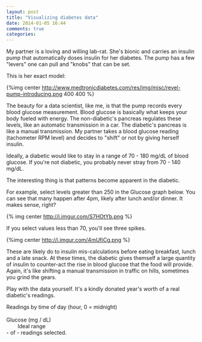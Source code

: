 ```yaml
---
layout: post
title: "Visualizing diabetes data"
date: 2014-01-05 16:44
comments: true
categories: 
---
```


<link rel="stylesheet" type="text/css" href="/stylesheets/diabetes.css">
<link rel="stylesheet" type="text/css" href="/stylesheets/braces.css">
<script type="text/javascript" src="/javascripts/crossfilter.v1.min.js"></script>
<script src="http://d3js.org/d3.v3.min.js"></script>

My partner is a loving and willing lab-rat. She's bionic and carries an insulin
pump that automatically doses insulin for her diabetes. The pump has a few
"levers" one can pull and "knobs" that can be set.

This is her exact model:

{%img center http://www.medtronicdiabetes.com/res/img/misc/revel-pump-introducing.png 400 400 %}

The beauty for a data scientist, like me, is that the pump records every blood
glucose measurement.  Blood glucose is basically what keeps your body fueled
with energy. The non-diabetic's pancreas regulates these levels, like an
automatic transmission in a car. The diabetic's pancreas is like a manual
transmission.  My partner takes a blood glucose reading (tachometer RPM level)
and decides to "shift" or not by giving herself insulin.

Ideally, a diabetic would like to stay in a range of 70 - 180 mg/dL of blood
glucose.  If you're not diabetic, you probably never stray from 70 - 140 mg/dL.

The interesting thing is that patterns become apparent in the diabetic.

For example, select levels greater than 250 in the Glucose graph below.  You can
see that many happen after 4pm, likely after lunch and/or dinner.  It makes
sense, right?

{% img center http://i.imgur.com/S7HOtYb.png %}

If you select values less than 70, you'll see three spikes.

{%img center http://i.imgur.com/4mUfiCg.png %}

These are likely do to insulin mis-calculations before eating breakfast, lunch
and a late snack. At these times, the diabetic gives themself a large quantity
of insulin to counter-act the rise in blood glucose that the food will provide.
Again, it's like shifting a manual transmission in traffic on hills, sometimes
you grind the gears.

Play with the data yourself.  It's a kindly donated year's worth of a real
diabetic's readings.

<div id="charts">
  <div id="hour-chart" class="chart">
    <div class="title">Readings by time of day (hour, 0 = midnight)</div>
  </div>
  <br>
  <div id="delay-chart" class="chart">
    <div class="title">Glucose (mg / dL)</div>
  </div>
<div id="curly-brace">
  <div id="left" class="brace"></div>
  <div id="right" class="brace"></div>
  <span style="margin-left:30px;">Ideal range</span>
</div>
</div>
<aside id="totals"><span id="active">-</span> of <span id="total">-</span> readings selected.</aside>

<div id="lists">
  <div id="flight-list" class="list"></div>
</div>

<script>
// (It's CSV, but GitHub Pages only gzip's JSON at the moment.)
d3.csv("/assets/diabetes.json", function(error, flights) {

  // Various formatters.
  var formatNumber = d3.format(",d"),
      formatChange = d3.format("+,d"),
      formatDate = d3.time.format("%B %d, %Y"),
      formatTime = d3.time.format("%I:%M %p");

  // A nest operator, for grouping the flight list.
  var nestByDate = d3.nest()
      .key(function(d) { return d3.time.day(d.time); });

  // A little coercion, since the CSV is untyped.
  flights.forEach(function(d, i) {
    d.index = i;
    d.time = parseDate(d.time);
    d.bg = +d.bg;
    d.hour = d.time.getHours();
  });

  // Create the crossfilter for the relevant dimensions and groups.
  var flight = crossfilter(flights),
      all = flight.groupAll(),
      date = flight.dimension(function(d) { return d.time; }),
      dates = date.group(d3.time.day),
      hour = flight.dimension(function(d) { return d.time.getHours() + d.time.getMinutes() / 60; }),
      hours = hour.group(Math.floor),
      delay = flight.dimension(function(d) { return d.bg; }),
      delays = delay.group(function(d) { return Math.floor(d / 10) * 10; })

  var charts = [

    barChart()
        .dimension(hour)
        .group(hours)
      .x(d3.scale.linear()
        .domain([0, 24])
        .rangeRound([0, 500])),

    barChart()
        .dimension(delay)
        .group(delays)
      .x(d3.scale.linear()
        .domain([0, 600])
        .rangeRound([0, 800]))
  ];

  // Given our array of charts, which we assume are in the same order as the
  // .chart elements in the DOM, bind the charts to the DOM and render them.
  // We also listen to the chart's brush events to update the display.
  var chart = d3.selectAll(".chart")
      .data(charts)
      .each(function(chart) { chart.on("brush", renderAll).on("brushend", renderAll); });

  // Render the initial lists.
  var list = d3.selectAll(".list")
      .data([flightList]);

  // Render the total.
  d3.selectAll("#total")
      .text(formatNumber(flight.size()));

  renderAll();

  // Renders the specified chart or list.
  function render(method) {
    d3.select(this).call(method);
  }

  // Whenever the brush moves, re-rendering everything.
  function renderAll() {
    chart.each(render);
    list.each(render);
    d3.select("#active").text(formatNumber(all.value()));
  }

  // Like d3.time.format, but faster.
  function parseDate(d) {
    return new Date(2013,
        d.substring(0, 2) - 1,
        d.substring(2, 4),
        d.substring(4, 6),
        d.substring(6, 8));
  }

  window.filter = function(filters) {
    filters.forEach(function(d, i) { charts[i].filter(d); });
    renderAll();
  };

  window.reset = function(i) {
    charts[i].filter(null);
    renderAll();
  };

  function flightList(div) {
    var flightsByDate = nestByDate.entries(date.top(1200));

    div.each(function() {
      var date = d3.select(this).selectAll(".date")
          .data(flightsByDate, function(d) { return d.key; });

      date.enter().append("div")
          .attr("class", "date")
        .append("div")
          .attr("class", "day")
          .text(function(d) { return formatDate(d.values[0].time); });

      date.exit().remove();

      var flight = date.order().selectAll(".flight")
          .data(function(d) { return d.values; }, function(d) { return d.index; });

      var flightEnter = flight.enter().append("div")
          .attr("class", "flight");
      
      flightEnter.append("div")
          .attr("class", "time")
          .text(function(d) { return formatTime(d.time); });

      flightEnter.append("div")
          .attr("class", "delay")
          .classed("inrange", function(d) { return d.bg > 69 && d.bg < 181})
          .classed("highoutofrange", function(d) { return d.bg >= 181 })
          .classed("lowoutofrange", function(d) { return d.bg < 69 })
          .text(function(d) { return d.bg + " mg/dl"; });

      flight.exit().remove();

      flight.sort(function(a, b) { return b - a; });
    });
  }

  function barChart() {
    if (!barChart.id) barChart.id = 0;

    var margin = {top: 10, right: 10, bottom: 20, left: 10},
        width = 600 - margin.left - margin.right,
        x = d3.scale.linear().range([0, width]),
        y = d3.scale.linear().range([100, 0]),
        id = barChart.id++,
        axis = d3.svg.axis().orient("bottom"),
        brush = d3.svg.brush(),
        brushDirty,
        dimension,
        group,
        round;

    function chart(div) {
      var height = y.range()[0];

      y.domain([0, group.top(1)[0].value]);

      div.each(function() {
        var div = d3.select(this),
            g = div.select("g");

        // Create the skeletal chart.
        if (g.empty()) {

          div.select(".title").append("a")
              .attr("href", "javascript:reset(" + id + ")")
              .attr("class", "reset")
              .text("reset")
              .style("display", "none");

          g = div.append("svg")
              .attr("width", width + margin.left + margin.right)
              .attr("height", height + margin.top + margin.bottom)
            .append("g")
              .attr("transform", "translate(" + margin.left + "," + margin.top + ")");

          g.append("clipPath")
              .attr("id", "clip-" + id)
            .append("rect")
              .attr("width", width)
              .attr("height", height);

          g.selectAll(".bar")
              .data(["background", "foreground"])
            .enter().append("path")
              .attr("class", function(d) { return d + " bar"; })
              .datum(group.all());

          g.selectAll(".foreground.bar")
              .attr("clip-path", "url(#clip-" + id + ")");

          g.append("g")
              .attr("class", "axis")
              .attr("transform", "translate(0," + height + ")")
              .call(axis);

          // Initialize the brush component with pretty resize handles.
          var gBrush = g.append("g").attr("class", "brush").call(brush);
          gBrush.selectAll("rect").attr("height", height);
          gBrush.selectAll(".resize").append("path").attr("d", resizePath);
        }

        // Only redraw the brush if set externally.
        if (brushDirty) {
          brushDirty = false;
          g.selectAll(".brush").call(brush);
          div.select(".title a").style("display", brush.empty() ? "none" : null);
          if (brush.empty()) {
            g.selectAll("#clip-" + id + " rect")
                .attr("x", 0)
                .attr("width", width);
          } else {
            var extent = brush.extent();
            g.selectAll("#clip-" + id + " rect")
                .attr("x", x(extent[0]))
                .attr("width", x(extent[1]) - x(extent[0]));
          }
        }

        g.selectAll(".bar").attr("d", barPath);
      });

      function barPath(groups) {
        var path = [],
            i = -1,
            n = groups.length,
            d;
        while (++i < n) {
          d = groups[i];
          path.push("M", x(d.key), ",", height, "V", y(d.value), "h9V", height);
        }
        return path.join("");
      }

      function resizePath(d) {
        var e = +(d == "e"),
            x = e ? 1 : -1,
            y = height / 3;
        return "M" + (.5 * x) + "," + y
            + "A6,6 0 0 " + e + " " + (6.5 * x) + "," + (y + 6)
            + "V" + (2 * y - 6)
            + "A6,6 0 0 " + e + " " + (.5 * x) + "," + (2 * y)
            + "Z"
            + "M" + (2.5 * x) + "," + (y + 8)
            + "V" + (2 * y - 8)
            + "M" + (4.5 * x) + "," + (y + 8)
            + "V" + (2 * y - 8);
      }
    }

    brush.on("brushstart.chart", function() {
      var div = d3.select(this.parentNode.parentNode.parentNode);
      div.select(".title a").style("display", null);
    });

    brush.on("brush.chart", function() {
      var g = d3.select(this.parentNode),
          extent = brush.extent();
      if (round) g.select(".brush")
          .call(brush.extent(extent = extent.map(round)))
        .selectAll(".resize")
          .style("display", null);
      g.select("#clip-" + id + " rect")
          .attr("x", x(extent[0]))
          .attr("width", x(extent[1]) - x(extent[0]));
      dimension.filterRange(extent);
    });

    brush.on("brushend.chart", function() {
      if (brush.empty()) {
        var div = d3.select(this.parentNode.parentNode.parentNode);
        div.select(".title a").style("display", "none");
        div.select("#clip-" + id + " rect").attr("x", null).attr("width", "100%");
        dimension.filterAll();
      }
    });

    chart.margin = function(_) {
      if (!arguments.length) return margin;
      margin = _;
      return chart;
    };

    chart.x = function(_) {
      if (!arguments.length) return x;
      x = _;
      axis.scale(x);
      brush.x(x);
      return chart;
    };

    chart.y = function(_) {
      if (!arguments.length) return y;
      y = _;
      return chart;
    };

    chart.dimension = function(_) {
      if (!arguments.length) return dimension;
      dimension = _;
      return chart;
    };

    chart.filter = function(_) {
      if (_) {
        brush.extent(_);
        dimension.filterRange(_);
      } else {
        brush.clear();
        dimension.filterAll();
      }
      brushDirty = true;
      return chart;
    };

    chart.group = function(_) {
      if (!arguments.length) return group;
      group = _;
      return chart;
    };

    chart.round = function(_) {
      if (!arguments.length) return round;
      round = _;
      return chart;
    };

    return d3.rebind(chart, brush, "on");
  }
});
</script>
